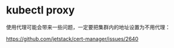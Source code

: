 # kubectl proxy


<!--
ID: e63de97d-2ca8-4dba-bdac-608dac75a5db
Status: draft
Date: 2020-05-28T14:09:32
Modified: 2020-05-28T14:09:32
wp_id: 1041
-->


使用代理可能会带来一些问题，一定要把集群内的地址设置为不用代理：

https://github.com/jetstack/cert-manager/issues/2640